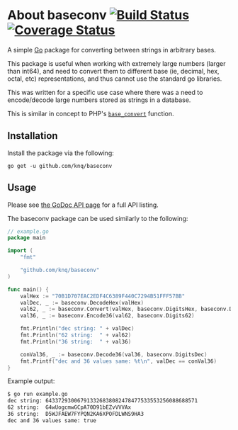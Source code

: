 # About baseconv [![Build Status](https://travis-ci.org/knq/baseconv.svg)](https://travis-ci.org/knq/baseconv) [![Coverage Status](https://coveralls.io/repos/knq/baseconv/badge.svg?branch=master&service=github)](https://coveralls.io/github/knq/baseconv?branch=master) #

A simple [Go](http://www.golang.org/project/) package for converting between
strings in arbitrary bases.

This package is useful when working with extremely large numbers (larger than
int64), and need to convert them to different base (ie, decimal, hex, octal,
etc) representations, and thus cannot use the standard go libraries.

This was written for a specific use case where there was a need to
encode/decode large numbers stored as strings in a database.

This is similar in concept to PHP's [```base_convert```](http://php.net/manual/en/function.base-convert.php)
function.

## Installation ##

Install the package via the following:

    go get -u github.com/knq/baseconv

## Usage ##

Please see [the GoDoc API page](http://godoc.org/github.com/knq/baseconv) for a
full API listing.

The baseconv package can be used similarly to the following:
```go
// example.go
package main

import (
    "fmt"

    "github.com/knq/baseconv"
)

func main() {
    valHex := "70B1D707EAC2EDF4C6389F440C7294B51FFF57BB"
    valDec, _ := baseconv.DecodeHex(valHex)
    val62, _ := baseconv.Convert(valHex, baseconv.DigitsHex, baseconv.Digits62)
    val36, _ := baseconv.Encode36(val62, baseconv.Digits62)

    fmt.Println("dec string: " + valDec)
    fmt.Println("62 string:  " + val62)
    fmt.Println("36 string:  " + val36)

    conVal36, _ := baseconv.Decode36(val36, baseconv.DigitsDec)
    fmt.Printf("dec and 36 values same: %t\n", valDec == conVal36)
}
```

Example output:
```sh
$ go run example.go
dec string: 643372930067913326838082478477533553256088688571
62 string:  G4wUogcmwGCpA70D91bEZvVVVAx
36 string:  D5WJFAEW7FYPQN2KA6XPOFDLWNS9HA3
dec and 36 values same: true
```
